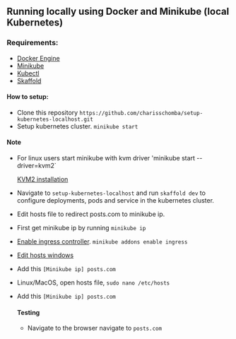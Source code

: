 ## Running locally using Docker and Minikube (local Kubernetes)

### Requirements:

- [Docker Engine](https://docs.docker.com/engine/install/)
- [Minikube](https://minikube.sigs.k8s.io/docs/start/)
- [Kubectl](https://kubernetes.io/docs/tasks/tools/)
- [Skaffold](https://skaffold.dev/docs/install/)

#### How to setup:

- Clone this repository `https://github.com/charisschomba/setup-kubernetes-localhost.git`
- Setup kubernetes cluster. `minikube start`
#### Note
- For linux users start minikube with kvm driver 'minikube start --driver=kvm2`

  [KVM2 installation](https://phoenixnap.com/kb/ubuntu-install-kvm)
- Navigate to `setup-kubernetes-localhost` and run `skaffold dev` to configure deployments, pods and service in the kubernetes cluster.
- Edit hosts file to redirect posts.com to minikube ip.
- First get minikube ip by running `minikube ip`
- [Enable ingress controller](https://kubernetes.io/docs/concepts/services-networking/ingress/). `minikube addons enable ingress`
- [Edit hosts windows](https://www.hostinger.com/tutorials/how-to-edit-hosts-file)
- Add this `[Minikube ip] posts.com`
- Linux/MacOS, open hosts file, `sudo nano /etc/hosts`
- Add this `[Minikube ip] posts.com`

  #### Testing
  - Navigate to the browser navigate to `posts.com`
  


